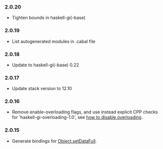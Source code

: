 ### 2.0.20

+ Tighten bounds in haskell-gi(-base)

### 2.0.19

+ List autogenerated modules in .cabal file

### 2.0.18

+ Update to haskell-gi(-base) 0.22

### 2.0.17

+ Update stack version to 12.10

### 2.0.16

+ Remove enable-overloading flags, and use instead explicit CPP checks for 'haskell-gi-overloading-1.0', see [how to disable overloading](https://github.com/haskell-gi/haskell-gi/wiki/Overloading\#disabling-overloading).

### 2.0.15

+ Generate bindings for [Object.setDataFull](https://hackage.haskell.org/package/gi-gobject/docs/GI-GObject-Objects-Object.html#v:objectSetDataFull).
